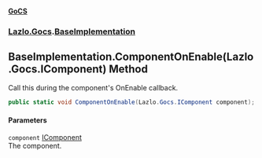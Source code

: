 #### [GoCS](./index.md 'index')
### [Lazlo.Gocs](./Lazlo-Gocs.md 'Lazlo.Gocs').[BaseImplementation](./Lazlo-Gocs-BaseImplementation.md 'Lazlo.Gocs.BaseImplementation')
## BaseImplementation.ComponentOnEnable(Lazlo.Gocs.IComponent) Method
Call this during the component's OnEnable callback.  
```C#
public static void ComponentOnEnable(Lazlo.Gocs.IComponent component);
```
#### Parameters
<a name='Lazlo-Gocs-BaseImplementation-ComponentOnEnable(Lazlo-Gocs-IComponent)-component'></a>
`component` [IComponent](./Lazlo-Gocs-IComponent.md 'Lazlo.Gocs.IComponent')  
The component.  
  
